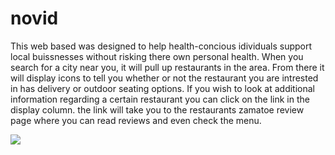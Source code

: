 # novid

This web based was designed to help health-concious idividuals support local buissnesses without risking there own personal health.
When you search for a city near you, it will pull up restaurants in the area.
From there it will display icons to tell you whether or not the restaurant you are intrested in has delivery or outdoor seating options.
If you wish to look at additional information regarding a certain restaurant you can click on the link in the display column.
the link will take you to the restaurants zamatoe review page where you can read reviews and even check the menu.

![](novid.gif)
